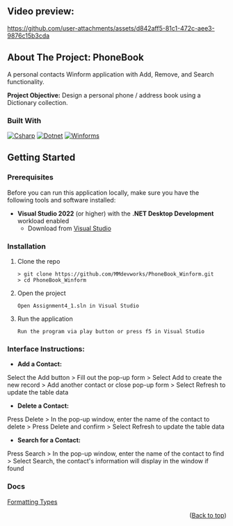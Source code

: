 <a id="readme-top"></a>
## Video preview:

https://github.com/user-attachments/assets/d842aff5-81c1-472c-aee3-9876c15b3cda

## About The Project: PhoneBook

A personal contacts Winform application with Add, Remove, and Search functionality.

<b>Project Objective:</b> Design a personal phone / address book using a Dictionary collection.

### Built With
 [![Csharp][csharp-badge]][csharp-url]
 [![Dotnet][dotnet-badge]][Dotnet-url]
 [![Winforms][winforms-badge]][winforms-url]


## Getting Started

### Prerequisites
Before you can run this application locally, make sure you have the following tools and software installed:

* **Visual Studio 2022** (or higher) with the **.NET Desktop Development** workload enabled
   - Download from [Visual Studio](https://visualstudio.microsoft.com/)

### Installation
1. Clone the repo
   ```
   > git clone https://github.com/MMdevworks/PhoneBook_Winform.git
   > cd PhoneBook_Winform
   ```
3. Open the project
   ```
   Open Assignment4_1.sln in Visual Studio
   ```
5. Run the application
   ```
   Run the program via play button or press f5 in Visual Studio
   ```
   
### Interface Instructions:

* <b>Add a Contact:</b> 

Select the Add button > Fill out the pop-up form > Select Add to create the new record > Add another contact or close pop-up form > Select Refresh to update the table data

* <b>Delete a Contact:</b>

Press Delete > In the pop-up window, enter the name of the contact to delete > Press Delete and confirm > Select Refresh to update the table data

* <b>Search for a Contact:</b>

Press Search > In the pop-up window, enter the name of the contact to find > Select Search, the contact's information will display in the window if found

### Docs

[Formatting Types](https://learn.microsoft.com/en-us/dotnet/standard/base-types/formatting-types)

<p align="right">(<a href="#readme-top">Back to top</a>)</p>

[dotnet-badge]: https://img.shields.io/badge/.NET-512BD4?style=for-the-badge&logo=dotnet&logoColor=white
[Dotnet-url]: https://dotnet.microsoft.com/
[csharp-badge]: https://img.shields.io/badge/C%23-239120?style=for-the-badge&logo=csharp&logoColor=white
[csharp-url]: https://learn.microsoft.com/en-us/dotnet/csharp/
[winforms-badge]: https://img.shields.io/badge/WinForms-0078D4?style=for-the-badge&logo=windows&logoColor=white
[winforms-url]: https://learn.microsoft.com/en-us/dotnet/desktop/winforms/?view=netdesktop-9.0
